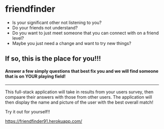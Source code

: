 # friendfinder

- Is your significant other not listening to you?
- Do your friends not understand?
- Do you want to just meet someone that you can connect with on a friend level?
- Maybe you just need a change and want to try new things?
      
 ## If so, this is the place for you!!!
 #### Answer a few simply questions that best fix you and we will find someone that is on YOUR playing field! 
 
 ---------------------------------------------------------------
 
 This full-stack application will take in results from your users survey, then compaare their answers with those from other users. The application will then display the name and picture of the user with the best overall match!
 
 Try it out for yourself!!
 
 https://friendfinder91.herokuapp.com/ 
